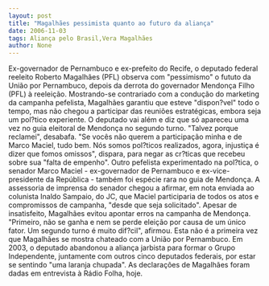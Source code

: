 ```yaml
---
layout: post
title: "Magalhães pessimista quanto ao futuro da aliança"
date: 2006-11-03
tags: Aliança pelo Brasil,Vera Magalhães
author: None
---
```

Ex-governador de Pernambuco e ex-prefeito do Recife, o deputado federal reeleito Roberto Magalhães (PFL) observa com \"pessimismo\" o fututo da União por Pernambuco, depois da derrota do governador Mendonça Filho (PFL) à reeleição. 
Mostrando-se contrariado com a condução do marketing da campanha pefelista, Magalhães garantiu que esteve \"dispon?vel\" todo o tempo, mas não chegou a participar das reuniões estratégicas, embora seja um pol?tico experiente.
O deputado vai além e diz que só apareceu uma vez no guia eleitoral de Mendonça no segundo turno. \"Talvez porque reclamei\", desabafa. \"Se vocês não querem a participação minha e de Marco Maciel, tudo bem. Nós somos pol?ticos realizados, agora, injustiça é dizer que fomos omissos\", dispara, para negar as cr?ticas que recebeu sobre sua \"falta de empenho\".
Outro pefelista experimentado na pol?tica, o senador Marco Maciel - ex-governador de Pernambuco e ex-vice-presidente da República&nbsp;- também foi espécie rara no guia de Mendonça. 
A assessoria de imprensa do senador chegou a afirmar, em nota enviada ao colunista Inaldo Sampaio, do JC, que Maciel participaria de todos os atos e compromissos de campanha, \"desde que seja solicitado\".
Apesar de insatisfeito, Magalhães evitou apontar erros na campanha de Mendonça. \"Primeiro, não se ganha e nem se perde eleição por causa de um único fator. Um segundo turno é muito dif?cil\", afirmou.
Esta não é a primeira vez que Magalhães se mostra chateado com a União por Pernambuco. Em 2003, o deputado abandonou a aliança jarbista para formar o Grupo Independente, juntamente com outros cinco deputados federais, por estar se sentindo \"uma laranja chupada\".
As declarações de Magalhães foram dadas em entrevista à Rádio Folha, hoje. 